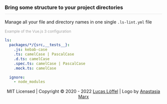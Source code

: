 <FrontHeader/>
<FrontFeatures/>

<h3 style="margin-top:50px; padding-top:0; padding-bottom:10px; border-bottom: 2px solid rgba(0,0,0,0.05);">Bring some structure to your project directories</h3>

Manage all your file and directory names in one single `.ls-lint.yml` file

<div style="color:#A2A2A2; font-size:12px;">
    Example of the Vue.js 3 configuration
</div>

```yaml
ls:
  packages/*/{src,__tests__}:
    .js: kebab-case
    .ts: camelCase | PascalCase
    .d.ts: camelCase
    .spec.ts: camelCase | PascalCase
    .mock.ts: camelCase

  ignore:
    - node_modules
```

<p align="center" id="footer">
    MIT Licensed | Copyright &copy; 2020 - 2022 <a target="_blank" href="https://github.com/loeffel-io">Lucas Löffel</a> | Logo by <a target="_blank" href="https://www.behance.net/AnastasiaMarx">Anastasia Marx</a>
</p>
